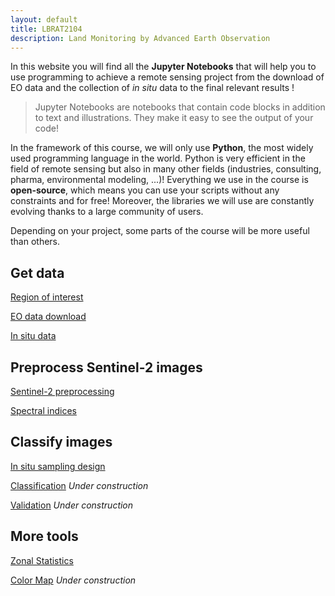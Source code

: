 ```yaml
---
layout: default
title: LBRAT2104
description: Land Monitoring by Advanced Earth Observation
---
```


In this website you will find all the **Jupyter Notebooks** that will help you to use programming to achieve a remote sensing project from the download of EO data and the collection of *in situ* data to the final relevant results !

> Jupyter Notebooks are notebooks that contain code blocks in addition to text and illustrations. They make it easy to see the output of your code!

In the framework of this course, we will only use **Python**, the most widely used programming language in the world.
Python is very efficient in the field of remote sensing but also in many other fields (industries, consulting, pharma, environmental modeling, ...)!
Everything we use in the course is **open-source**, which means you can use your scripts without any constraints and for free! Moreover, the libraries we will use are constantly evolving thanks to a large community of users. 

Depending on your project, some parts of the course will be more useful than others.

## Get data

[Region of interest](https://nicolasdeffense.github.io/eo-toolbox/region_of_interest.html)

[EO data download](https://nicolasdeffense.github.io/eo-toolbox/eo_data_download.html)

[In situ data](https://nicolasdeffense.github.io/eo-toolbox/in_situ_data.html)

## Preprocess Sentinel-2 images

[Sentinel-2 preprocessing](https://nicolasdeffense.github.io/eo-toolbox/sentinel_2_prepro.html)

[Spectral indices](https://nicolasdeffense.github.io/eo-toolbox/spectral_indices.html)

## Classify images

[In situ sampling design](https://nicolasdeffense.github.io/eo-toolbox/sampling_design.html)

[Classification](https://nicolasdeffense.github.io/eo-toolbox/classification.html) <i class="fas fa-cog fa-spin" style="color: firebrick"></i> *Under construction*

[Validation](https://nicolasdeffense.github.io/eo-toolbox/validation.html) <i class="fas fa-cog fa-spin" style="color: firebrick"></i> *Under construction*


## More tools

[Zonal Statistics](https://nicolasdeffense.github.io/eo-toolbox/zonal_stats.html)

[Color Map](https://nicolasdeffense.github.io/eo-toolbox/color_map.html) <i class="fas fa-cog fa-spin" style="color: firebrick"></i> *Under construction*


<div src="NAMUR_2020_CM_full_html_false.html"></div>